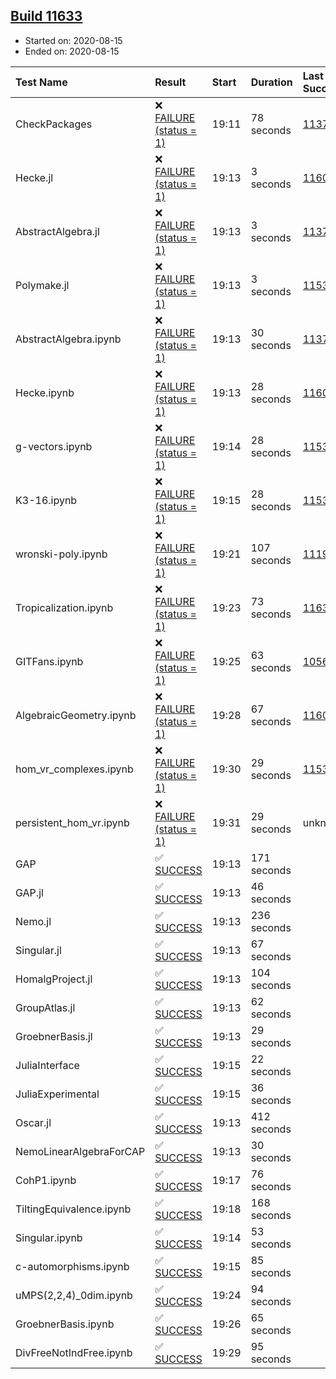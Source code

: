 ## [Build 11633](https://oscarci.mathematik.uni-kl.de/job/oscar/11633/)

* Started on: 2020-08-15
* Ended on: 2020-08-15

| Test Name    | Result | Start | Duration | Last Success | First Failure |
|:-------------|:-------|:------|:---------|:-------------|:--------------|
| CheckPackages | ❌ [FAILURE (status = 1)](https://oscarci.mathematik.uni-kl.de/job/oscar/11633/artifact/logs/build-11633/CheckPackages.log) | 19:11 | 78 seconds | [11376](https://oscarci.mathematik.uni-kl.de/job/oscar/11376/) | [11377](https://oscarci.mathematik.uni-kl.de/job/oscar/11377/) |
| Hecke.jl | ❌ [FAILURE (status = 1)](https://oscarci.mathematik.uni-kl.de/job/oscar/11633/artifact/logs/build-11633/Hecke.jl.log) | 19:13 | 3 seconds | [11602](https://oscarci.mathematik.uni-kl.de/job/oscar/11602/) | [11603](https://oscarci.mathematik.uni-kl.de/job/oscar/11603/) |
| AbstractAlgebra.jl | ❌ [FAILURE (status = 1)](https://oscarci.mathematik.uni-kl.de/job/oscar/11633/artifact/logs/build-11633/AbstractAlgebra.jl.log) | 19:13 | 3 seconds | [11376](https://oscarci.mathematik.uni-kl.de/job/oscar/11376/) | [11377](https://oscarci.mathematik.uni-kl.de/job/oscar/11377/) |
| Polymake.jl | ❌ [FAILURE (status = 1)](https://oscarci.mathematik.uni-kl.de/job/oscar/11633/artifact/logs/build-11633/Polymake.jl.log) | 19:13 | 3 seconds | [11532](https://oscarci.mathematik.uni-kl.de/job/oscar/11532/) | [11533](https://oscarci.mathematik.uni-kl.de/job/oscar/11533/) |
| AbstractAlgebra.ipynb | ❌ [FAILURE (status = 1)](https://oscarci.mathematik.uni-kl.de/job/oscar/11633/artifact/logs/build-11633/AbstractAlgebra.ipynb.log) | 19:13 | 30 seconds | [11376](https://oscarci.mathematik.uni-kl.de/job/oscar/11376/) | [11377](https://oscarci.mathematik.uni-kl.de/job/oscar/11377/) |
| Hecke.ipynb | ❌ [FAILURE (status = 1)](https://oscarci.mathematik.uni-kl.de/job/oscar/11633/artifact/logs/build-11633/Hecke.ipynb.log) | 19:13 | 28 seconds | [11602](https://oscarci.mathematik.uni-kl.de/job/oscar/11602/) | [11603](https://oscarci.mathematik.uni-kl.de/job/oscar/11603/) |
| g-vectors.ipynb | ❌ [FAILURE (status = 1)](https://oscarci.mathematik.uni-kl.de/job/oscar/11633/artifact/logs/build-11633/g-vectors.ipynb.log) | 19:14 | 28 seconds | [11532](https://oscarci.mathematik.uni-kl.de/job/oscar/11532/) | [11533](https://oscarci.mathematik.uni-kl.de/job/oscar/11533/) |
| K3-16.ipynb | ❌ [FAILURE (status = 1)](https://oscarci.mathematik.uni-kl.de/job/oscar/11633/artifact/logs/build-11633/K3-16.ipynb.log) | 19:15 | 28 seconds | [11532](https://oscarci.mathematik.uni-kl.de/job/oscar/11532/) | [11533](https://oscarci.mathematik.uni-kl.de/job/oscar/11533/) |
| wronski-poly.ipynb | ❌ [FAILURE (status = 1)](https://oscarci.mathematik.uni-kl.de/job/oscar/11633/artifact/logs/build-11633/wronski-poly.ipynb.log) | 19:21 | 107 seconds | [11192](https://oscarci.mathematik.uni-kl.de/job/oscar/11192/) | [11193](https://oscarci.mathematik.uni-kl.de/job/oscar/11193/) |
| Tropicalization.ipynb | ❌ [FAILURE (status = 1)](https://oscarci.mathematik.uni-kl.de/job/oscar/11633/artifact/logs/build-11633/Tropicalization.ipynb.log) | 19:23 | 73 seconds | [11631](https://oscarci.mathematik.uni-kl.de/job/oscar/11631/) | [11632](https://oscarci.mathematik.uni-kl.de/job/oscar/11632/) |
| GITFans.ipynb | ❌ [FAILURE (status = 1)](https://oscarci.mathematik.uni-kl.de/job/oscar/11633/artifact/logs/build-11633/GITFans.ipynb.log) | 19:25 | 63 seconds | [10566](https://oscarci.mathematik.uni-kl.de/job/oscar/10566/) | [10567](https://oscarci.mathematik.uni-kl.de/job/oscar/10567/) |
| AlgebraicGeometry.ipynb | ❌ [FAILURE (status = 1)](https://oscarci.mathematik.uni-kl.de/job/oscar/11633/artifact/logs/build-11633/AlgebraicGeometry.ipynb.log) | 19:28 | 67 seconds | [11602](https://oscarci.mathematik.uni-kl.de/job/oscar/11602/) | [11603](https://oscarci.mathematik.uni-kl.de/job/oscar/11603/) |
| hom_vr_complexes.ipynb | ❌ [FAILURE (status = 1)](https://oscarci.mathematik.uni-kl.de/job/oscar/11633/artifact/logs/build-11633/hom_vr_complexes.ipynb.log) | 19:30 | 29 seconds | [11532](https://oscarci.mathematik.uni-kl.de/job/oscar/11532/) | [11533](https://oscarci.mathematik.uni-kl.de/job/oscar/11533/) |
| persistent_hom_vr.ipynb | ❌ [FAILURE (status = 1)](https://oscarci.mathematik.uni-kl.de/job/oscar/11633/artifact/logs/build-11633/persistent_hom_vr.ipynb.log) | 19:31 | 29 seconds | unknown | unknown |
| GAP | ✅ [SUCCESS](https://oscarci.mathematik.uni-kl.de/job/oscar/11633/artifact/logs/build-11633/GAP.log) | 19:13 | 171 seconds |  |  |
| GAP.jl | ✅ [SUCCESS](https://oscarci.mathematik.uni-kl.de/job/oscar/11633/artifact/logs/build-11633/GAP.jl.log) | 19:13 | 46 seconds |  |  |
| Nemo.jl | ✅ [SUCCESS](https://oscarci.mathematik.uni-kl.de/job/oscar/11633/artifact/logs/build-11633/Nemo.jl.log) | 19:13 | 236 seconds |  |  |
| Singular.jl | ✅ [SUCCESS](https://oscarci.mathematik.uni-kl.de/job/oscar/11633/artifact/logs/build-11633/Singular.jl.log) | 19:13 | 67 seconds |  |  |
| HomalgProject.jl | ✅ [SUCCESS](https://oscarci.mathematik.uni-kl.de/job/oscar/11633/artifact/logs/build-11633/HomalgProject.jl.log) | 19:13 | 104 seconds |  |  |
| GroupAtlas.jl | ✅ [SUCCESS](https://oscarci.mathematik.uni-kl.de/job/oscar/11633/artifact/logs/build-11633/GroupAtlas.jl.log) | 19:13 | 62 seconds |  |  |
| GroebnerBasis.jl | ✅ [SUCCESS](https://oscarci.mathematik.uni-kl.de/job/oscar/11633/artifact/logs/build-11633/GroebnerBasis.jl.log) | 19:13 | 29 seconds |  |  |
| JuliaInterface | ✅ [SUCCESS](https://oscarci.mathematik.uni-kl.de/job/oscar/11633/artifact/logs/build-11633/JuliaInterface.log) | 19:15 | 22 seconds |  |  |
| JuliaExperimental | ✅ [SUCCESS](https://oscarci.mathematik.uni-kl.de/job/oscar/11633/artifact/logs/build-11633/JuliaExperimental.log) | 19:15 | 36 seconds |  |  |
| Oscar.jl | ✅ [SUCCESS](https://oscarci.mathematik.uni-kl.de/job/oscar/11633/artifact/logs/build-11633/Oscar.jl.log) | 19:13 | 412 seconds |  |  |
| NemoLinearAlgebraForCAP | ✅ [SUCCESS](https://oscarci.mathematik.uni-kl.de/job/oscar/11633/artifact/logs/build-11633/NemoLinearAlgebraForCAP.log) | 19:13 | 30 seconds |  |  |
| CohP1.ipynb | ✅ [SUCCESS](https://oscarci.mathematik.uni-kl.de/job/oscar/11633/artifact/logs/build-11633/CohP1.ipynb.log) | 19:17 | 76 seconds |  |  |
| TiltingEquivalence.ipynb | ✅ [SUCCESS](https://oscarci.mathematik.uni-kl.de/job/oscar/11633/artifact/logs/build-11633/TiltingEquivalence.ipynb.log) | 19:18 | 168 seconds |  |  |
| Singular.ipynb | ✅ [SUCCESS](https://oscarci.mathematik.uni-kl.de/job/oscar/11633/artifact/logs/build-11633/Singular.ipynb.log) | 19:14 | 53 seconds |  |  |
| c-automorphisms.ipynb | ✅ [SUCCESS](https://oscarci.mathematik.uni-kl.de/job/oscar/11633/artifact/logs/build-11633/c-automorphisms.ipynb.log) | 19:15 | 85 seconds |  |  |
| uMPS(2,2,4)_0dim.ipynb | ✅ [SUCCESS](https://oscarci.mathematik.uni-kl.de/job/oscar/11633/artifact/logs/build-11633/uMPS-2-2-4-_0dim.ipynb.log) | 19:24 | 94 seconds |  |  |
| GroebnerBasis.ipynb | ✅ [SUCCESS](https://oscarci.mathematik.uni-kl.de/job/oscar/11633/artifact/logs/build-11633/GroebnerBasis.ipynb.log) | 19:26 | 65 seconds |  |  |
| DivFreeNotIndFree.ipynb | ✅ [SUCCESS](https://oscarci.mathematik.uni-kl.de/job/oscar/11633/artifact/logs/build-11633/DivFreeNotIndFree.ipynb.log) | 19:29 | 95 seconds |  |  |
